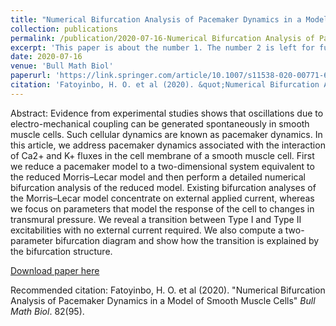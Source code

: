```yaml
---
title: "Numerical Bifurcation Analysis of Pacemaker Dynamics in a Model of Smooth Muscle Cells"
collection: publications
permalink: /publication/2020-07-16-Numerical Bifurcation Analysis of Pacemaker Dynamics in a Model of Smooth Muscle Cells
excerpt: 'This paper is about the number 1. The number 2 is left for future work.'
date: 2020-07-16
venue: 'Bull Math Biol'
paperurl: 'https://link.springer.com/article/10.1007/s11538-020-00771-6'
citation: 'Fatoyinbo, H. O. et al (2020). &quot;Numerical Bifurcation Analysis of Pacemaker Dynamics in a Model of Smooth Muscle Cells&quot; <i>Bull Math Biol</i>. 82(95).'
---
```

Abstract: Evidence from experimental studies shows that oscillations due to electro-mechanical coupling can be generated spontaneously in smooth muscle cells. Such cellular dynamics are known as pacemaker dynamics. In this article, we address pacemaker dynamics associated with the interaction of Ca2+ and K+ fluxes in the cell membrane of a smooth muscle cell. First we reduce a pacemaker model to a two-dimensional system equivalent to the reduced Morris–Lecar model and then perform a detailed numerical bifurcation analysis of the reduced model. Existing bifurcation analyses of the Morris–Lecar model concentrate on external applied current, whereas we focus on parameters that model the response of the cell to changes in transmural pressure. We reveal a transition between Type I and Type II excitabilities with no external current required. We also compute a two-parameter bifurcation diagram and show how the transition is explained by the bifurcation structure.

[Download paper here](https://rdcu.be/b7QKT)

Recommended citation: Fatoyinbo, H. O. et al (2020). "Numerical Bifurcation Analysis of Pacemaker Dynamics in a Model of Smooth Muscle Cells" <i>Bull Math Biol</i>. 82(95).
